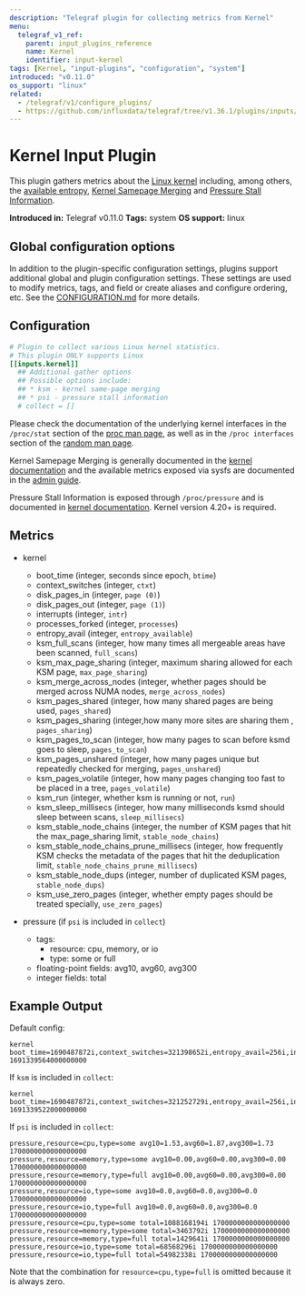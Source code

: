 ```yaml
---
description: "Telegraf plugin for collecting metrics from Kernel"
menu:
  telegraf_v1_ref:
    parent: input_plugins_reference
    name: Kernel
    identifier: input-kernel
tags: [Kernel, "input-plugins", "configuration", "system"]
introduced: "v0.11.0"
os_support: "linux"
related:
  - /telegraf/v1/configure_plugins/
  - https://github.com/influxdata/telegraf/tree/v1.36.1/plugins/inputs/kernel/README.md, Kernel Plugin Source
---
```


# Kernel Input Plugin

This plugin gathers metrics about the [Linux kernel](https://kernel.org/) including, among
others, the [available entropy](https://www.kernel.org/doc/html/latest/admin-guide/sysctl/kernel.html#random), [Kernel Samepage Merging](https://www.kernel.org/doc/html/latest/mm/ksm.html) and
[Pressure Stall Information](https://www.kernel.org/doc/html/latest/accounting/psi.html).

**Introduced in:** Telegraf v0.11.0
**Tags:** system
**OS support:** linux

[kernel]: https://kernel.org/
[entropy]: https://www.kernel.org/doc/html/latest/admin-guide/sysctl/kernel.html#random
[ksm]: https://www.kernel.org/doc/html/latest/mm/ksm.html
[psi]: https://www.kernel.org/doc/html/latest/accounting/psi.html

## Global configuration options <!-- @/docs/includes/plugin_config.md -->

In addition to the plugin-specific configuration settings, plugins support
additional global and plugin configuration settings. These settings are used to
modify metrics, tags, and field or create aliases and configure ordering, etc.
See the [CONFIGURATION.md](/telegraf/v1/configuration/#plugins) for more details.

[CONFIGURATION.md]: ../../../docs/CONFIGURATION.md#plugins

## Configuration

```toml @sample.conf
# Plugin to collect various Linux kernel statistics.
# This plugin ONLY supports Linux
[[inputs.kernel]]
  ## Additional gather options
  ## Possible options include:
  ## * ksm - kernel same-page merging
  ## * psi - pressure stall information
  # collect = []
```

Please check the documentation of the underlying kernel interfaces in the
`/proc/stat` section of the [proc man page](http://man7.org/linux/man-pages/man5/proc.5.html), as well as in the
`/proc interfaces` section of the [random man page](https://man7.org/linux/man-pages/man4/random.4.html).

Kernel Samepage Merging is generally documented in the
[kernel documentation](https://www.kernel.org/doc/html/latest/accounting/psi.html) and the available metrics exposed via sysfs
are documented in the [admin guide](https://www.kernel.org/doc/html/latest/admin-guide/mm/ksm.html#ksm-daemon-sysfs-interface).

Pressure Stall Information is exposed through `/proc/pressure` and is documented
in [kernel documentation](https://www.kernel.org/doc/html/latest/accounting/psi.html). Kernel version 4.20+ is required.

[ksm_admin]: https://www.kernel.org/doc/html/latest/admin-guide/mm/ksm.html#ksm-daemon-sysfs-interface
[man_proc]: http://man7.org/linux/man-pages/man5/proc.5.html
[man_random]: https://man7.org/linux/man-pages/man4/random.4.html

## Metrics

- kernel
  - boot_time (integer, seconds since epoch, `btime`)
  - context_switches (integer, `ctxt`)
  - disk_pages_in (integer, `page (0)`)
  - disk_pages_out (integer, `page (1)`)
  - interrupts (integer, `intr`)
  - processes_forked (integer, `processes`)
  - entropy_avail (integer, `entropy_available`)
  - ksm_full_scans (integer, how many times all mergeable areas have been scanned, `full_scans`)
  - ksm_max_page_sharing (integer, maximum sharing allowed for each KSM page, `max_page_sharing`)
  - ksm_merge_across_nodes (integer, whether pages should be merged across NUMA nodes, `merge_across_nodes`)
  - ksm_pages_shared (integer, how many shared pages are being used, `pages_shared`)
  - ksm_pages_sharing (integer,how many more sites are sharing them , `pages_sharing`)
  - ksm_pages_to_scan (integer, how many pages to scan before ksmd goes to sleep, `pages_to_scan`)
  - ksm_pages_unshared (integer, how many pages unique but repeatedly checked for merging, `pages_unshared`)
  - ksm_pages_volatile (integer, how many pages changing too fast to be placed in a tree, `pages_volatile`)
  - ksm_run (integer, whether ksm is running or not, `run`)
  - ksm_sleep_millisecs (integer, how many milliseconds ksmd should sleep between scans, `sleep_millisecs`)
  - ksm_stable_node_chains (integer, the number of KSM pages that hit the max_page_sharing limit, `stable_node_chains`)
  - ksm_stable_node_chains_prune_millisecs (integer, how frequently KSM checks the metadata of the pages that hit the deduplication limit, `stable_node_chains_prune_millisecs`)
  - ksm_stable_node_dups (integer, number of duplicated KSM pages, `stable_node_dups`)
  - ksm_use_zero_pages (integer, whether empty pages should be treated specially, `use_zero_pages`)

- pressure (if `psi` is included in `collect`)
  - tags:
    - resource: cpu, memory, or io
    - type: some or full
  - floating-point fields: avg10, avg60, avg300
  - integer fields: total

## Example Output

Default config:

```text
kernel boot_time=1690487872i,context_switches=321398652i,entropy_avail=256i,interrupts=141868628i,processes_forked=946492i 1691339564000000000
```

If `ksm` is included in `collect`:

```text
kernel boot_time=1690487872i,context_switches=321252729i,entropy_avail=256i,interrupts=141783427i,ksm_full_scans=0i,ksm_max_page_sharing=256i,ksm_merge_across_nodes=1i,ksm_pages_shared=0i,ksm_pages_sharing=0i,ksm_pages_to_scan=100i,ksm_pages_unshared=0i,ksm_pages_volatile=0i,ksm_run=0i,ksm_sleep_millisecs=20i,ksm_stable_node_chains=0i,ksm_stable_node_chains_prune_millisecs=2000i,ksm_stable_node_dups=0i,ksm_use_zero_pages=0i,processes_forked=946467i 1691339522000000000
```

If `psi` is included in `collect`:

```text
pressure,resource=cpu,type=some avg10=1.53,avg60=1.87,avg300=1.73 1700000000000000000
pressure,resource=memory,type=some avg10=0.00,avg60=0.00,avg300=0.00 1700000000000000000
pressure,resource=memory,type=full avg10=0.00,avg60=0.00,avg300=0.00 1700000000000000000
pressure,resource=io,type=some avg10=0.0,avg60=0.0,avg300=0.0 1700000000000000000
pressure,resource=io,type=full avg10=0.0,avg60=0.0,avg300=0.0 1700000000000000000
pressure,resource=cpu,type=some total=1088168194i 1700000000000000000
pressure,resource=memory,type=some total=3463792i 1700000000000000000
pressure,resource=memory,type=full total=1429641i 1700000000000000000
pressure,resource=io,type=some total=68568296i 1700000000000000000
pressure,resource=io,type=full total=54982338i 1700000000000000000
```

Note that the combination for `resource=cpu,type=full` is omitted because it is
always zero.
